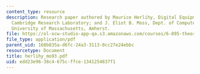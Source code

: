 ```yaml
---
content_type: resource
description: Research paper authored by Maurice Herlihy, Digital Equipment Corporation,
  Cambridge Research Laboratory; and J. Eliot B. Moss, Dept. of Computer Science,
  University of Massachusetts, Amherst.
file: https://ol-ocw-studio-app-qa.s3.amazonaws.com/courses/6-895-theory-of-parallel-systems-sma-5509-fall-2003/edd23e9638c4675cffce1341254837f1_herlihy_mo93.pdf
file_type: application/pdf
parent_uid: 168b835a-d6fc-24a3-3113-0cc27e24ebbc
resourcetype: Document
title: herlihy_mo93.pdf
uid: edd23e96-38c4-675c-ffce-1341254837f1
---
```


